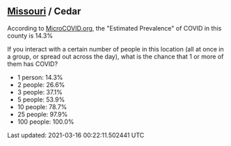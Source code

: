 
## [Missouri](/united-states/missouri) / Cedar

According to [MicroCOVID.org](http://microcovid.org),
the "Estimated Prevalence" of COVID in this county is 14.3%

If you interact with a certain number of people in this location
(all at once in a group, or spread out across the day), what is the chance that
1 or more of them has COVID?

- 1 person: 14.3%
- 2 people: 26.6%
- 3 people: 37.1%
- 5 people: 53.9%
- 10 people: 78.7%
- 25 people: 97.9%
- 100 people: 100.0%

Last updated: 2021-03-16 00:22:11.502441 UTC
